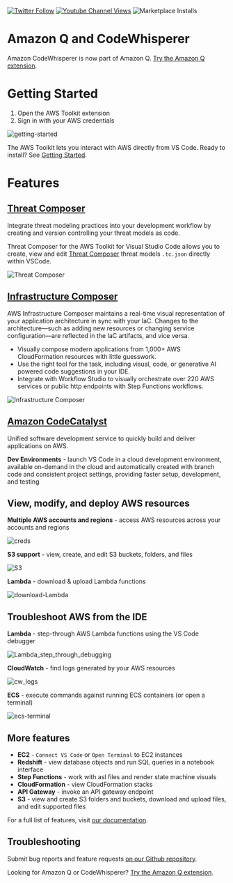 [![Twitter Follow](https://img.shields.io/badge/follow-@aws-1DA1F2?style=flat-square&logo=aws&logoColor=white&label=Follow)](https://x.com/awscloud)
[![Youtube Channel Views](https://img.shields.io/youtube/channel/views/UCd6MoB9NC6uYN2grvUNT-Zg?style=flat-square&logo=youtube&label=Youtube)](https://www.youtube.com/@amazonwebservices)
![Marketplace Installs](https://img.shields.io/vscode-marketplace/i/AmazonWebServices.aws-toolkit-vscode.svg?label=Installs&style=flat-square)

# Amazon Q and CodeWhisperer

Amazon CodeWhisperer is now part of Amazon Q. [Try the Amazon Q extension](https://marketplace.visualstudio.com/items?itemName=AmazonWebServices.amazon-q-vscode).

# Getting Started

1. Open the AWS Toolkit extension
2. Sign in with your AWS credentials

![getting-started](https://raw.githubusercontent.com/aws/aws-toolkit-vscode/HEAD/docs/marketplace/vscode/auth-Toolkit.gif)

The AWS Toolkit lets you interact with AWS directly from VS Code. Ready to install? See [Getting Started](#getting-started).

# Features

## [Threat Composer](https://github.com/awslabs/threat-composer#readme)

Integrate threat modeling practices into your development workflow by creating and version controlling your threat models as code.

Threat Composer for the AWS Toolkit for Visual Studio Code allows you to create, view and edit [Threat Composer](https://github.com/awslabs/threat-composer#readme) threat models `.tc.json` directly within VSCode.

![Threat Composer](https://raw.githubusercontent.com/aws/aws-toolkit-vscode/HEAD/docs/marketplace/vscode/threatComposer.gif)

## [Infrastructure Composer](https://aws.amazon.com/application-composer/)

AWS Infrastructure Composer maintains a real-time visual representation of your application architecture in sync with your IaC. Changes to the architecture—such as adding new resources or changing service configuration—are reflected in the IaC artifacts, and vice versa.

-   Visually compose modern applications from 1,000+ AWS CloudFormation resources with little guesswork.
-   Use the right tool for the task, including visual, code, or generative AI powered code suggestions in your IDE.
-   Integrate with Workflow Studio to visually orchestrate over 220 AWS services or public http endpoints with Step Functions workflows.

![Infrastructure Composer](https://raw.githubusercontent.com/aws/aws-toolkit-vscode/HEAD/docs/marketplace/vscode/infraComposer.webp)

## [Amazon CodeCatalyst](https://codecatalyst.aws/explore)

Unified software development service to quickly build and deliver applications on AWS.

**Dev Environments** - launch VS Code in a cloud development environment, available on-demand in the cloud and automatically created with branch code and consistent project settings, providing faster setup, development, and testing

## View, modify, and deploy AWS resources

**Multiple AWS accounts and regions** - access AWS resources across your accounts and regions

![creds](https://raw.githubusercontent.com/aws/aws-toolkit-vscode/HEAD/docs/marketplace/vscode/creds.gif)

**S3 support** - view, create, and edit S3 buckets, folders, and files

![S3](https://raw.githubusercontent.com/aws/aws-toolkit-vscode/HEAD/docs/marketplace/vscode/S3.gif)

**Lambda** - download & upload Lambda functions

![download-Lambda](https://raw.githubusercontent.com/aws/aws-toolkit-vscode/HEAD/docs/marketplace/vscode/download-Lambda.gif)

## Troubleshoot AWS from the IDE

**Lambda** - step-through AWS Lambda functions using the VS Code debugger

![Lambda_step_through_debugging](https://raw.githubusercontent.com/aws/aws-toolkit-vscode/HEAD/docs/marketplace/vscode/Lambda_step_through_debugging.gif)

**CloudWatch** - find logs generated by your AWS resources

![cw_logs](https://raw.githubusercontent.com/aws/aws-toolkit-vscode/HEAD/docs/marketplace/vscode/cw_logs.gif)

**ECS** - execute commands against running ECS containers (or open a terminal)

![ecs-terminal](https://raw.githubusercontent.com/aws/aws-toolkit-vscode/HEAD/docs/marketplace/vscode/ecs-terminal.gif)

## More features

-   **EC2** - `Connect VS Code` or `Open Terminal` to EC2 instances
-   **Redshift** - view database objects and run SQL queries in a notebook interface
-   **Step Functions** - work with asl files and render state machine visuals
-   **CloudFormation** - view CloudFormation stacks
-   **API Gateway** - invoke an API gateway endpoint
-   **S3** - view and create S3 folders and buckets, download and upload files, and edit supported files

For a full list of features, visit [our documentation](https://docs.aws.amazon.com/toolkit-for-vscode/latest/userguide/working-with-aws.html).

## Troubleshooting

Submit bug reports and feature requests [on our Github repository](https://github.com/aws/aws-toolkit-vscode/issues/new/choose).

Looking for Amazon Q or CodeWhisperer? [Try the Amazon Q extension](https://marketplace.visualstudio.com/items?itemName=AmazonWebServices.amazon-q-vscode).
